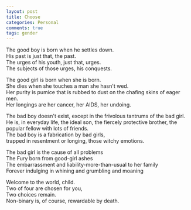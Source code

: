 ```yaml
---
layout: post
title: Choose
categories: Personal
comments: true
tags: gender
---
```


The good boy is born when he settles down.  
His past is just that, the past.  
The urges of his youth, just that, urges.  
The subjects of those urges, his conquests.  

The good girl is born when she is born.  
She dies when she touches a man she hasn't wed.  
Her purity is pumice that is rubbed to dust on the chafing skins of eager men.  
Her longings are her cancer, her AIDS, her undoing.  

The bad boy doesn't exist, except in the frivolous tantrums of the bad girl.  
He is, in everyday life, the ideal son, the fiercely protective brother, the popular fellow with lots of friends.  
The bad boy is a fabrication by bad girls,  
trapped in resentment or longing, those witchy emotions.  

The bad girl is the cause of all problems  
The Fury born from good-girl ashes  
The embarrassment and liability-more-than-usual to her family  
Forever indulging in whining and grumbling and moaning  

Welcome to the world, child.  
Two of four are chosen for you,  
Two choices remain.  
Non-binary is, of course, rewardable by death.  
